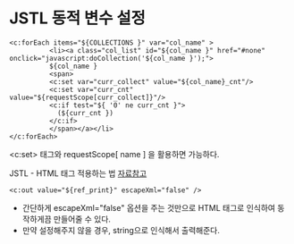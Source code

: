 # JSTL 동적 변수 설정

```
<c:forEach items="${COLLECTIONS }" var="col_name" >
          <li><a class="col_list" id="${col_name }" href="#none" onclick="javascript:doCollection('${col_name }');">                  	
          ${col_name }
          <span>
          <c:set var="curr_collect" value="${col_name}_cnt"/>
          <c:set var="curr_cnt" value="${requestScope[curr_collect]}"/>
          <c:if test="${ '0' ne curr_cnt }">
            (${curr_cnt })
          </c:if>
          </span></a></li>						
</c:forEach>              
```        

<c:set> 태그와 requestScope[ name ] 을 활용하면 가능하다. 


JSTL - HTML 태그 적용하는 법
[자료참고](https://needjarvis.tistory.com/51)
```
<c:out value="${ref_print}" escapeXml="false" />
```
- 간단하게 escapeXml="false" 옵션을 주는 것만으로 HTML 태그로 인식하여 동작하게끔 만들어줄 수 있다.
- 만약 설정해주지 않을 경우, string으로 인식해서 출력해준다. 
